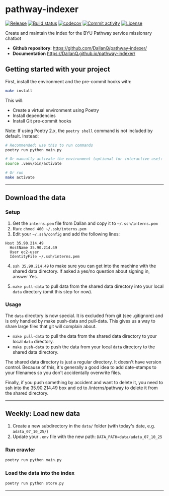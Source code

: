# pathway-indexer

[![Release](https://img.shields.io/github/v/release/DallanQ/pathway-indexer)](https://img.shields.io/github/v/release/DallanQ/pathway-indexer)
[![Build status](https://img.shields.io/github/actions/workflow/status/DallanQ/pathway-indexer/main.yml?branch=main)](https://github.com/DallanQ/pathway-indexer/actions/workflows/main.yml?query=branch%3Amain)
[![codecov](https://codecov.io/gh/DallanQ/pathway-indexer/branch/main/graph/badge.svg)](https://codecov.io/gh/DallanQ/pathway-indexer)
[![Commit activity](https://img.shields.io/github/commit-activity/m/DallanQ/pathway-indexer)](https://img.shields.io/github/commit-activity/m/DallanQ/pathway-indexer)
[![License](https://img.shields.io/github/license/DallanQ/pathway-indexer)](https://img.shields.io/github/license/DallanQ/pathway-indexer)

Create and maintain the index for the BYU Pathway service missionary chatbot

- **Github repository**: <https://github.com/DallanQ/pathway-indexer/>
- **Documentation** <https://DallanQ.github.io/pathway-indexer/>

## Getting started with your project

First, install the environment and the pre-commit hooks with:

```bash
make install
```

This will:

- Create a virtual environment using Poetry
- Install dependencies
- Install Git pre-commit hooks

Note: If using Poetry 2.x, the `poetry shell` command is not included by default. Instead:

```bash
# Recommended: use this to run commands
poetry run python main.py

# Or manually activate the environment (optional for interactive use):
source .venv/bin/activate

# Or run
make activate
```

---

## Download the data

### Setup

1. Get the `interns.pem` file from Dallan and copy it to `~/.ssh/interns.pem`
2. Run: `chmod 400 ~/.ssh/interns.pem`
3. Edit your `~/.ssh/config` and add the following lines:

```ssh
Host 35.90.214.49
  HostName 35.90.214.49
  User ec2-user
  IdentityFile ~/.ssh/interns.pem
```

4. `ssh 35.90.214.49` to make sure you can get into the machine with the shared data directory. If asked a yes/no question about signing in, answer Yes.

5. `make pull-data` to pull data from the shared data directory into your local `data` directory (omit this step for now).

### Usage

The `data` directory is now special.
It is excluded from git (see .gitignore) and is only handled by make push-data and pull-data.
This gives us a way to share large files that git will complain about.

- `make pull-data` to pull the data from the shared data directory to your local `data` directory.
- `make push-data` to push the data from your local `data` directory to the shared data directory.

The shared data directory is just a regular directory.
It doesn't have version control.
Because of this, it's generally a good idea to add date-stamps to your filenames so you don't accidentally overwrite files.

Finally, if you push something by accident and want to delete it, you need to ssh into the 35.90.214.49 box and cd to /interns/pathway to delete it from the shared directory.

---

## Weekly: Load new data

1. Create a new subdirectory in the `data/` folder (with today's date, e.g. `adata_07_10_25/`)
2. Update your `.env` file with the new path: `DATA_PATH=data/adata_07_10_25`

### Run crawler

```bash
poetry run python main.py
```

### Load the data into the index

```bash
poetry run python store.py
```

---
